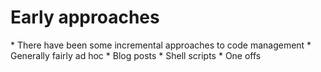 Early approaches
================

<aside class="notes">
  * There have been some incremental approaches to code management
  * Generally fairly ad hoc
    * Blog posts
    * Shell scripts
    * One offs
</aside>

